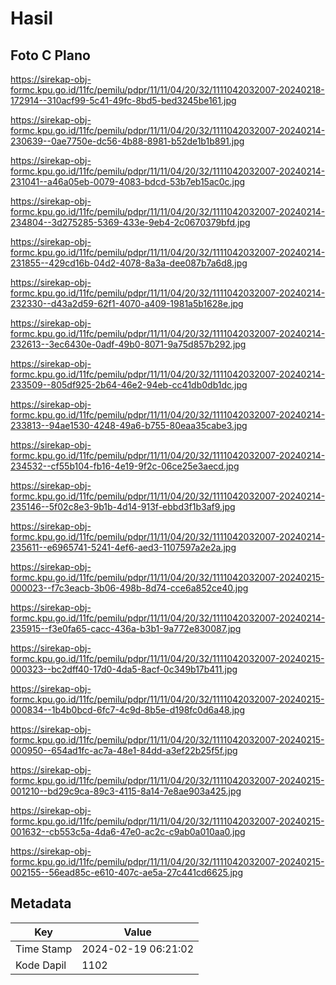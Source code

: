 # Hasil

## Foto C Plano

https://sirekap-obj-formc.kpu.go.id/11fc/pemilu/pdpr/11/11/04/20/32/1111042032007-20240218-172914--310acf99-5c41-49fc-8bd5-bed3245be161.jpg

https://sirekap-obj-formc.kpu.go.id/11fc/pemilu/pdpr/11/11/04/20/32/1111042032007-20240214-230639--0ae7750e-dc56-4b88-8981-b52de1b1b891.jpg

https://sirekap-obj-formc.kpu.go.id/11fc/pemilu/pdpr/11/11/04/20/32/1111042032007-20240214-231041--a46a05eb-0079-4083-bdcd-53b7eb15ac0c.jpg

https://sirekap-obj-formc.kpu.go.id/11fc/pemilu/pdpr/11/11/04/20/32/1111042032007-20240214-234804--3d275285-5369-433e-9eb4-2c0670379bfd.jpg

https://sirekap-obj-formc.kpu.go.id/11fc/pemilu/pdpr/11/11/04/20/32/1111042032007-20240214-231855--429cd16b-04d2-4078-8a3a-dee087b7a6d8.jpg

https://sirekap-obj-formc.kpu.go.id/11fc/pemilu/pdpr/11/11/04/20/32/1111042032007-20240214-232330--d43a2d59-62f1-4070-a409-1981a5b1628e.jpg

https://sirekap-obj-formc.kpu.go.id/11fc/pemilu/pdpr/11/11/04/20/32/1111042032007-20240214-232613--3ec6430e-0adf-49b0-8071-9a75d857b292.jpg

https://sirekap-obj-formc.kpu.go.id/11fc/pemilu/pdpr/11/11/04/20/32/1111042032007-20240214-233509--805df925-2b64-46e2-94eb-cc41db0db1dc.jpg

https://sirekap-obj-formc.kpu.go.id/11fc/pemilu/pdpr/11/11/04/20/32/1111042032007-20240214-233813--94ae1530-4248-49a6-b755-80eaa35cabe3.jpg

https://sirekap-obj-formc.kpu.go.id/11fc/pemilu/pdpr/11/11/04/20/32/1111042032007-20240214-234532--cf55b104-fb16-4e19-9f2c-06ce25e3aecd.jpg

https://sirekap-obj-formc.kpu.go.id/11fc/pemilu/pdpr/11/11/04/20/32/1111042032007-20240214-235146--5f02c8e3-9b1b-4d14-913f-ebbd3f1b3af9.jpg

https://sirekap-obj-formc.kpu.go.id/11fc/pemilu/pdpr/11/11/04/20/32/1111042032007-20240214-235611--e6965741-5241-4ef6-aed3-1107597a2e2a.jpg

https://sirekap-obj-formc.kpu.go.id/11fc/pemilu/pdpr/11/11/04/20/32/1111042032007-20240215-000023--f7c3eacb-3b06-498b-8d74-cce6a852ce40.jpg

https://sirekap-obj-formc.kpu.go.id/11fc/pemilu/pdpr/11/11/04/20/32/1111042032007-20240214-235915--f3e0fa65-cacc-436a-b3b1-9a772e830087.jpg

https://sirekap-obj-formc.kpu.go.id/11fc/pemilu/pdpr/11/11/04/20/32/1111042032007-20240215-000323--bc2dff40-17d0-4da5-8acf-0c349b17b411.jpg

https://sirekap-obj-formc.kpu.go.id/11fc/pemilu/pdpr/11/11/04/20/32/1111042032007-20240215-000834--1b4b0bcd-6fc7-4c9d-8b5e-d198fc0d6a48.jpg

https://sirekap-obj-formc.kpu.go.id/11fc/pemilu/pdpr/11/11/04/20/32/1111042032007-20240215-000950--654ad1fc-ac7a-48e1-84dd-a3ef22b25f5f.jpg

https://sirekap-obj-formc.kpu.go.id/11fc/pemilu/pdpr/11/11/04/20/32/1111042032007-20240215-001210--bd29c9ca-89c3-4115-8a14-7e8ae903a425.jpg

https://sirekap-obj-formc.kpu.go.id/11fc/pemilu/pdpr/11/11/04/20/32/1111042032007-20240215-001632--cb553c5a-4da6-47e0-ac2c-c9ab0a010aa0.jpg

https://sirekap-obj-formc.kpu.go.id/11fc/pemilu/pdpr/11/11/04/20/32/1111042032007-20240215-002155--56ead85c-e610-407c-ae5a-27c441cd6625.jpg


## Metadata

| Key        | Value               |
| ---------- | ------------------- |
| Time Stamp | 2024-02-19 06:21:02 |
| Kode Dapil | 1102                |



